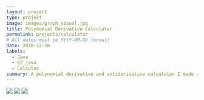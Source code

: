 ```yaml
---
layout: project
type: project
image: images/graph_visual.jpg
title: Polynomial Derivative Calculator
permalink: projects/calculator
# All dates must be YYYY-MM-DD format!
date: 2018-12-20
labels:
  - Java
  - EZ.java
  - Calculus
summary: A polynomial derivative and antiderivative calculator I made as a personal project.
---
```


<img class="ui image" src="{{ site.baseurl }}/images/xsquared_example.jpg">

<img class="ui image" src="{{ site.baseurl }}/images/antiderivative.jpg">

<img class="ui image" src="{{ site.baseurl }}/images/graph_visual.jpg">



